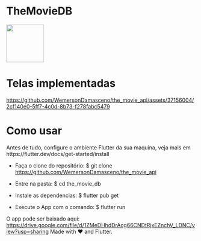 # TheMovieDB
<img width="100" src="https://user-images.githubusercontent.com/37156004/178585291-beafcf5e-fa0d-4317-a046-604aa1c30348.JPEG"/>

 
# Telas implementadas
 

https://github.com/WemersonDamasceno/the_movie_api/assets/37156004/2cf140e0-5ff7-4c0d-8b73-f278fabc5479





<h1> Como usar </h1>
Antes de tudo, configure o ambiente Flutter da sua maquina, veja mais em https://flutter.dev/docs/get-started/install

- Faça o clone do repositório:
$ git clone https://github.com/WemersonDamasceno/the_movie_api

- Entre na pasta:
$ cd the_movie_db

- Instale as dependencias:
$ flutter pub get

- Execute o App com o comando: 
$ flutter run

O app pode ser baixado aqui: https://drive.google.com/file/d/1ZMeDHhdDrAcg66CNDtRjxEZnchV_LDNC/view?usp=sharing
Made with :heart: and Flutter.
